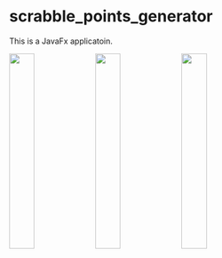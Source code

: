 # scrabble_points_generator

This is a JavaFx applicatoin.

<image src="Images/java1" width="30%" height=auto>
<image src="Images/java2" width="30%" height=auto>
<image src="Images/java3" width="30%" height=auto>

